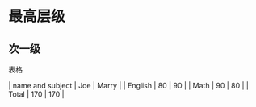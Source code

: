 
# 最高层级
## 次一级
   表格

   | name and subject | Joe | Marry |
   | English          | 80  | 90    |
   | Math             | 90  | 80    |
   | Total            | 170 | 170   |
